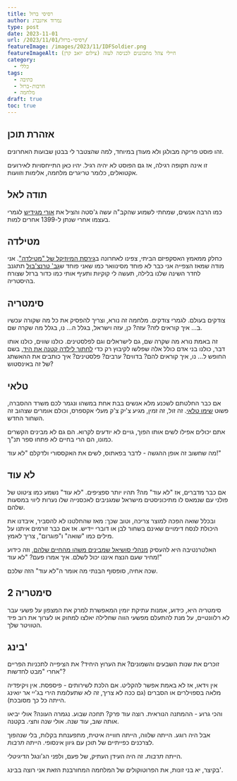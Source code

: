 ```yaml
---
title: רסיסי ברזל
author: נמרוד איזנברג
type: post
date: 2023-11-01
url: /2023/11/01/רסיסי-ברזל/
featureImage: /images/2023/11/IDFSoldier.png
featureImageAlt: חיילי צהל מתכוננים לכניסה לעזה (צילום יואב קרן)
category:
  - כללי
tags:
  - כתיבה
  - חרבות-ברזל
  - מלחמה
draft: true
toc: true
---
```

## אזהרת תוכן
זהו פוסט פריקה מבולגן ולא מעודן במיוחד, למה שהצטבר לי בבטן שבועות האחרונים.

זו אינה תקופה רגילה, אז גם הפוסט לא יהיה רגיל. יהיו כאן התייחסויות לאירועים אקטואלים, כלומר טריגרים מלחמה, אלימות וזוועות.
## תודה לאל
כמו הרבה אנשים, שמחתי לשמוע שהקב"ה עשה ג'סטה והציל את [אורי מגידיש](https://www.maariv.co.il/news/israel/Article-1048769) לגמרי בעצמו אחרי שנתן ל-1399 אחרים למות.
## מטילדה
כחלק ממאמץ האסקפיזם הביתי, צפינו לאחרונה ב[גירסת המיוזיקל של "מטילדה"](https://www.imdb.com/title/tt3447590/). אני מודה שמאז הצפייה אני כבר לא פוחד מסינוואר כמו שאני פוחד ש[גב' טרנצ'בול](https://villains.fandom.com/wiki/Agatha_Trunchbull) תתגנב לחדר השינה שלנו בלילה, תעשה לי קוקיות ותעיף אותי כמו כדור ברזל שצורח בהיסטריה.
## סימטריה
צודקים בעולם. לגמרי צודקים. מלחמה זה נורא, וצריך להפסיק את כל מה שקורה עכשיו ב... איך קוראים לזה? עזה? כן, עזה וישראל, בגלל ה... נו, בגלל מה שקרה שם.

זה באמת נורא מה שקרה שם, גם לישראלים וגם לפלסטינים. כולנו שווים, כולנו אותו דבר, כולנו בני אדם כולל אלה שפלשו לקיבוץ רק כדי [לחתוך לילדה קטנה את היד](https://www.ynet.co.il/news/article/bjgt00p17t), בשם החופש ל... נו, איך קוראים להם? בדווים? ערבים? פלסטינים? איך כותבים את ההאשתג של זה באינסטוש?
## טלאי
אם כבר החלטתם לשכנע מלא אנשים בבת אחת במשהו ונגמר לכם משרד ההסברה, פשוט [שימו טלאי](https://www.themarker.com/captain-internet/2023-10-31/ty-article/0000018b-8535-d805-a98f-b5fd79750000). זה זול, זה זמין, מגיע צ'יק צ'ק מעלי אקספרס, וכולם אומרים שצהוב זה השחור החדש.

אתם יכולים אפילו לשים אותו הפוך, גויים לא יודעים לקרוא. הם גם לא מבינים הקשרים כמונו, הם הרי בחיים לא פתחו ספר תנ"ך.

מה שחשוב זה אופן ההגשה - לדבר בפאתוס, לשים את האקססורי ולדקלם "לא עוד!"
## לא עוד
אם כבר מדברים, אז "לא עוד" מה? תהיו יותר ספציפים. "לא עוד" נשמע כמו ציטוט של פולני עם שנמאס לו מתיכוניסטים מישראל שמגניבים לאכסנייה שלו נערות ליווי במסעות שלהם.

ובכלל שואה הפכה למוצר צריכה, וטוב שכך: מאז שהחלטנו לא להסביר, איבדנו את היכולת לנסח דימויים שאינם בשחור לבן או דוברי יידיש. אז אם כבר זורמים איתנו על מילים כמו "שואה" ו"פוגרום", צריך לאמץ.

האלטרנטיבה היא להעסיק [מנהלי סושיאל שמבינים משהו מהחיים שלהם](https://www.themarker.com/captain-internet/2023-10-28/ty-article/0000018b-75da-d4a8-a3cf-fdfb512e0000), וזה כידוע מחיר שעם הנצח איננו יכול לשלם. איך אמרו פעם? "לא עוד!"

שכה אחיה, סופסוף הבנתי מה אומר ה"לא עוד" הזה שלכם.
## סימטריה 2
סימטריה היא, כידוע, אמנות עתיקת יומין המאפשרת למרק את המצפון על פשעי עבר לא רלוונטיים, על מנת להתעלם מפשעי הווה שחלילה יאלצו למחוק או לערוך את רוב פיד הטוויטר שלך.
## בינג'
זוכרים את שנות השבעים והשמונים? את הערוץ היחיד? את הציפייה לתכניות הפריים אחרי "מבט לחדשות"?

אין וידאו, אז לא באמת אפשר להקליט. אם הלכת לשירותים - פיספסת. אין ויקיפדיה מלאה בספוילרים או הסברים (גם ככה לא צריך, זה לא שתעלומת הירי בג'יי אר יואינג הייתה כל כך מסובכת).

והכי גרוע - ההמתנה הנוראית. רוצה עוד פרק? תחכה שבוע. נגמרה העונה? אולי יביאו אותה שוב, עוד שנה. אולי שנה וחצי. בקטנה.

אבל היה רוגע. הייתה שלווה, הייתה חווייה איטית, מתפענחת בקלות, בלי שנהפוך לצרכנים כפייתיים של תוכן עם גיוון אינסופי. הייתה *תרבות*.

הייתה *תרבות*. זה היה העידן העתיק, של פעם, ולפני הג'ונגל הדיגיטלי.

בקיצר, יא בני זונות, את הפרוטוקולים של המלחמה המחורבנת הזאת אני רוצה בבינג'.